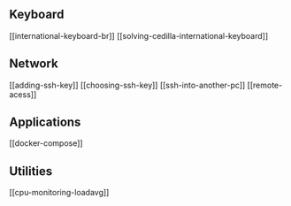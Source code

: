 ## Keyboard
[[international-keyboard-br]]
[[solving-cedilla-international-keyboard]]
## Network
[[adding-ssh-key]]
[[choosing-ssh-key]]
[[ssh-into-another-pc]]
[[remote-acess]]

## Applications
[[docker-compose]]

## Utilities
[[cpu-monitoring-loadavg]]